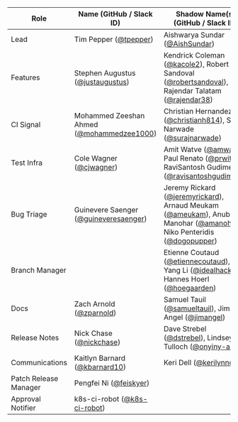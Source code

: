 | **Role** | **Name** (**GitHub / Slack ID**)  | **Shadow Name(s) (GitHub / Slack ID)** |
| ------ | ------ | ------ |
| Lead | Tim Pepper ([@tpepper](https://github.com/tpepper)) | Aishwarya Sundar ([@AishSundar](https://github.com/AishSundar)) |
| Features | Stephen Augustus ([@justaugustus](https://github.com/justaugustus)) | Kendrick Coleman ([@kacole2](https://github.com/kacole2)), Robert Sandoval ([@robertsandoval](https://github.com/robertsandoval)), Rajendar Talatam ([@rajendar38](https://github.com/rajendar38)) |
| CI Signal | Mohammed Zeeshan Ahmed ([@mohammedzee1000](https://github.com/mohammedzee1000)) | Christian Hernandez ([@christianh814](https://github.com/christianh814)), Suraj Narwade ([@surajnarwade](https://github.com/surajnarwade)) |
| Test Infra | Cole Wagner ([@cjwagner](https://github.com/cjwagner)) | Amit Watve ([@amwat](https://github.com/amwat)), Paul Renato ([@prwitt](https://github.com/prwitt)), RaviSantosh Gudimetla ([@ravisantoshgudimetla](https://github.com/ravisantoshgudimetla)) |
| Bug Triage | Guinevere Saenger ([@guineveresaenger](https://github.com/guineveresaenger)) | Jeremy Rickard ([@jeremyrickard](https://github.com/jeremyrickard)), Arnaud Meukam ([@ameukam](https://github.com/ameukam)), Anubhuti Manohar ([@amanohar](https://github.com/amanohar)), Niko Penteridis ([@dogopupper](https://github.com/dogopupper)) |
| Branch Manager || Etienne Coutaud ([@etiennecoutaud](https://github.com/etiennecoutaud)), Yang Li ([@idealhack](https://github.com/idealhack)), Hannes Hoerl ([@hoegaarden](https://github.com/hoegaarden)) |
| Docs | Zach Arnold ([@zparnold](https://github.com/zparnold)) | Samuel Tauil ([@samueltauil](https://github.com/samueltauil)), Jim Angel ([@jimangel](https://github.com/jimangel)) |
| Release Notes | Nick Chase ([@nickchase](https://github.com/nickchase)) | Dave Strebel ([@dstrebel](https://github.com/dstrebel)), Lindsey Tulloch ([@onyiny-ang](https://github.com/onyiny-ang)) |
| Communications | Kaitlyn Barnard ([@kbarnard10](https://github.com/kbarnard10)) | Keri Dell ([@kerilynndell](https://github.com/kerilynndell)) |
| Patch Release Manager | Pengfei Ni ([@feiskyer](https://github.com/feiskyer)) ||
| Approval Notifier | k8s-ci-robot ([@k8s-ci-robot](https://github.com/k8s-ci-robot)) ||
